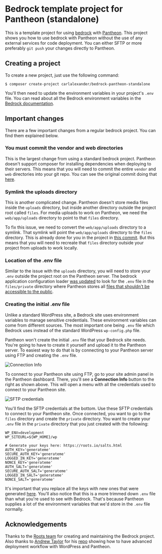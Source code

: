 # Bedrock template project for Pantheon (standalone)

This is a template project for using [bedrock][1] with [Pantheon][2]. This 
project shows you how to use bedrock with Pantheon without the use of any 
external services for code deployment. You can either SFTP or more preferably 
`git push` your changes directly to Pantheon.

## Creating a project

To create a new project, just use the following command:

```console
$ composer create-project carlalexander/bedrock-pantheon-standalone
```

You'll then need to update the environment variables in your project's `.env` 
file. You can read about all the Bedrock environment variables in the [Bedrock 
documentation][3].

## Important changes

There are a few important changes from a regular bedrock project. You can find 
them explained below.

### You must commit the vendor and web directories

This is the largest change from using a standard bedrock project. Pantheon 
doesn't support composer for installing dependencies when deploying to their 
servers. This means that you will need to commit the entire `vendor` and `web`
directories into your git repo. You can see the original commit doing that 
[here][4].

### Symlink the uploads directory

This is another complicated change. Pantheon doesn't store media files inside 
the `uploads` directory, but inside another directory outside the project root 
called `files`. For media uploads to work on Pantheon, we need the 
`web/app/uploads` directory to point to that `files` directory. 

To fix this issue, we need to convert the `web/app/uploads` directory to a 
symlink. That symlink will point the `web/app/uploads` directory to the `files` 
directory. This is already done for you in the project in [this commit][5].
But this means that you will need to recreate that `files` directory outside 
your project from uploads to work locally.

### Location of the .env file

Similar to the issue with the `uploads` directory, you will need to store your 
`.env` outside the project root on the Pantheon server. The bedrock application 
configuration loader [was updated][6] to look for the `.env` file in the 
`files/private` directory where Pantheon stores all [files that shouldn't be
accessible to the public][7]. 

### Creating the initial .env file

Unlike a standard WordPress site, a Bedrock site uses environment variables to
manage sensitive credentials. These environment variables can come from 
different sources. The most important one being `.env` file which Bedrock uses 
instead of the standard WordPress `wp-config.php` file.

Pantheon won't create the initial `.env` file that your Bedrock site needs. 
You're going to have to create it yourself and upload it to the Pantheon server.
To easiest way to do that is by connecting to your Pantheon server using FTP and
creating the `.env` file.

![Connection Info][8]

To connect to your Pantheon site using FTP, go to your site admin panel in the
Pantheon dashboard. There, you'll see a **Connection Info** button to the right
as shown above. This will open a menu with all the credentials used to connect
to your Pantheon site.

![SFTP credentials][9]

You'll find the SFTP credentials at the bottom. Use these SFTP credentials to 
connect to your Pantheon site. Once connected, you want to go to the `files`
directory and create the `private` directory. You want to create your `.env` 
file in the `private` directory that you just created with the following:

```
WP_ENV=development
WP_SITEURL=${WP_HOME}/wp

# Generate your keys here: https://roots.io/salts.html
AUTH_KEY='generateme'
SECURE_AUTH_KEY='generateme'
LOGGED_IN_KEY='generateme'
NONCE_KEY='generateme'
AUTH_SALT='generateme'
SECURE_AUTH_SALT='generateme'
LOGGED_IN_SALT='generateme'
NONCE_SALT='generateme'
```

It's important that you replace all the keys with new ones that were generated 
[here][10]. You'll also notice that this is a more trimmed down `.env` file than 
what you're used to see with Bedrock. That's because Pantheon supplies a lot of 
the environment variables that we'd store in the `.env` file normally.

## Acknowledgements

Thanks to the [Roots team][11] for creating and maintaining the Bedrock project. 
Also thanks to [Andrew Taylor][12] for his [repo][13] showing how to have 
advanced deployment workflow with WordPress and Pantheon.

[1]: https://roots.io/bedrock
[2]: https://pantheon.io
[3]: https://roots.io/bedrock/docs/installing-bedrock
[4]: https://github.com/carlalexander/bedrock-pantheon-standalone/commit/553f874086f72b6ea7da1490fea607c5acf7a8d4
[5]: https://github.com/carlalexander/bedrock-pantheon-standalone/commit/297d2a43fb330036aff3bd02e14740c6b7ad1c85
[6]: https://github.com/carlalexander/bedrock-pantheon-standalone/70ba9d4e5100fb7fd95e1b6976bd8679887cb339
[7]: https://pantheon.io/docs/private-paths/#private-path-for-files
[8]: https://d.pr/i/RnWLIb+
[9]: https://d.pr/i/1sbaUa+
[10]: https://roots.io/salts.html
[11]: https://roots.io
[12]: http://www.ataylor.me/
[13]: https://github.com/ataylorme/Advanced-WordPress-on-Pantheon
